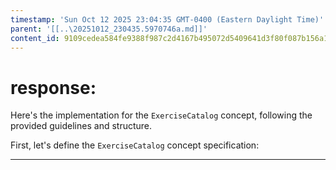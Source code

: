 ```yaml
---
timestamp: 'Sun Oct 12 2025 23:04:35 GMT-0400 (Eastern Daylight Time)'
parent: '[[..\20251012_230435.5970746a.md]]'
content_id: 9109cedea584fe9388f987c2d4167b495072d5409641d3f80f087b156a1b2f60
---
```


# response:

Here's the implementation for the `ExerciseCatalog` concept, following the provided guidelines and structure.

First, let's define the `ExerciseCatalog` concept specification:

***
